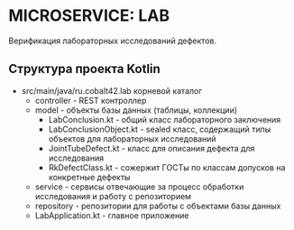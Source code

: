 # MICROSERVICE: LAB
Верификация лабораторных исследований дефектов.

## Структура проекта Kotlin

* src/main/java/ru.cobalt42.lab корневой каталог
    * controller - REST контроллер
    * model - объекты базы данных (таблицы, коллекции)
      - LabConclusion.kt - общий класс лабораторного заключения
      - LabConclusionObject.kt - sealed класс, содержащий типы объектов для лабораторных исследований
      - JointTubeDefect.kt - класс для описания дефекта для исследования
      - RkDefectClass.kt - сожержит ГОСТы по классам допусков на конкретные дефекты
    * service - сервисы отвечающие за процесс обработки исследования и работу с репозиторием
    * repository - репозитории для работы с объектами базы данных
    * LabApplication.kt - главное приложение
